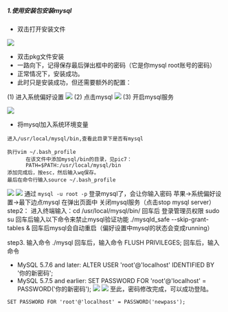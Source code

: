##### 1.使用安装包安装mysql

*   双击打开安装文件

![](https://upload-images.jianshu.io/upload_images/4685968-48a27e7a45c96660.png?imageMogr2/auto-orient/strip%7CimageView2/2/w/1240)
*   双击pkg文件安装
*   一路向下，记得保存最后弹出框中的密码（它是你mysql root账号的密码）
*   正常情况下，安装成功。
*   此时只是安装成功，但还需要额外的配置：

  
(1) 进入系统偏好设置
![](https://upload-images.jianshu.io/upload_images/4685968-445eb6ca1f8963eb.png?imageMogr2/auto-orient/strip%7CimageView2/2/w/1240)
(2) 点击mysql
![](https://upload-images.jianshu.io/upload_images/4685968-c54e89531abf83e1.png?imageMogr2/auto-orient/strip%7CimageView2/2/w/1240)
(3) 开启mysql服务

![](https://upload-images.jianshu.io/upload_images/4685968-73ba7edcce27fde5.png?imageMogr2/auto-orient/strip%7CimageView2/2/w/1240)

*   将mysql加入系统环境变量

```
进入/usr/local/mysql/bin,查看此目录下是否有mysql

执行vim ~/.bash_profile
      在该文件中添加mysql/bin的目录，见pic7：
      PATH=$PATH:/usr/local/mysql/bin
添加完成后，按esc，然后输入wq保存。
最后在命令行输入source ~/.bash_profile

```
![](https://upload-images.jianshu.io/upload_images/4685968-8e85a87d3d078b5d.png?imageMogr2/auto-orient/strip%7CimageView2/2/w/1240)
![](https://upload-images.jianshu.io/upload_images/4685968-f3acf9d98c92f28e.png?imageMogr2/auto-orient/strip%7CimageView2/2/w/1240)
通过
`mysql -u root -p`
登录mysql了，会让你输入密码
苹果->系统偏好设置->最下边点mysql 在弹出页面中 关闭mysql服务（点击stop mysql server）
step2：
进入终端输入：cd /usr/local/mysql/bin/
回车后 登录管理员权限 sudo su
回车后输入以下命令来禁止mysql验证功能 ./mysqld_safe --skip-grant-tables &
回车后mysql会自动重启（偏好设置中mysql的状态会变成running）

step3. 
输入命令 ./mysql
回车后，输入命令 FLUSH PRIVILEGES; 
回车后，输入命令 
- MySQL 5.7.6 and later: ALTER USER 'root'@'localhost' IDENTIFIED BY '你的新密码'; 
- MySQL 5.7.5 and earlier: SET PASSWORD FOR 'root'@'localhost' = PASSWORD('你的新密码');
![](https://upload-images.jianshu.io/upload_images/4685968-50f7f7b580643e3e.png?imageMogr2/auto-orient/strip%7CimageView2/2/w/1240)
![](https://upload-images.jianshu.io/upload_images/4685968-150ac30188b899e5.png?imageMogr2/auto-orient/strip%7CimageView2/2/w/1240)
至此，密码修改完成，可以成功登陆。
```
SET PASSWORD FOR 'root'@'localhost' = PASSWORD('newpass');
```
